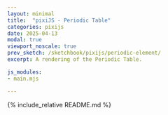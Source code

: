 ```yaml
---
layout: minimal
title:  "pixiJS - Periodic Table"
categories: pixijs
date: 2025-04-13
modal: true
viewport_noscale: true
prev_sketch: /sketchbook/pixijs/periodic-element/
excerpt: A rendering of the Periodic Table.

js_modules:
- main.mjs

---
```


{% include_relative README.md %}

